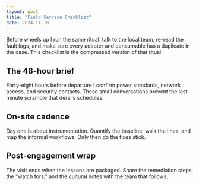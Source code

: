 ```yaml
---
layout: post
title: "Field Service Checklist"
date: 2024-11-18
---
```


Before wheels up I run the same ritual: talk to the local team, re-read the fault logs, and make sure every adapter and consumable has a duplicate in the case. This checklist is the compressed version of that ritual.

## The 48-hour brief

Forty-eight hours before departure I confirm power standards, network access, and security contacts. These small conversations prevent the last-minute scramble that derails schedules.

## On-site cadence

Day one is about instrumentation. Quantify the baseline, walk the lines, and map the informal workflows. Only then do the fixes stick.

## Post-engagement wrap

The visit ends when the lessons are packaged. Share the remediation steps, the "watch fors," and the cultural notes with the team that follows.
